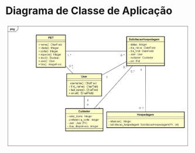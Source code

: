 # Diagrama de Classe de Aplicação

![Diagrama Diagrama de Classe de Aplicação](DiagramaDeClassesDeAplicacao.jpg)
</br></br>
